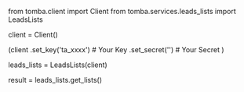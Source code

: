 from tomba.client import Client
from tomba.services.leads_lists import LeadsLists

client = Client()

(client
  .set_key('ta_xxxx') # Your Key
  .set_secret('') # Your Secret
)

leads_lists = LeadsLists(client)

result = leads_lists.get_lists()

